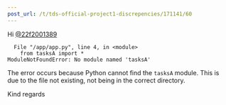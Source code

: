 ```yaml
---
post_url: /t/tds-official-project1-discrepencies/171141/60
---
```

Hi [@22f2001389](/u/22f2001389)

```
  File "/app/app.py", line 4, in <module>
    from tasksA import *
ModuleNotFoundError: No module named 'tasksA'

```

The error occurs because Python cannot find the `tasksA` module. This is due to the file not existing, not being in the correct directory.

Kind regards